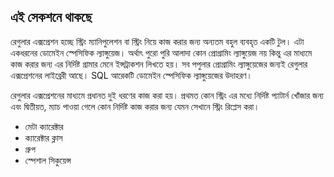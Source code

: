 ## এই সেকশনে থাকছে  
রেগুলার এক্সপ্রেশন হচ্ছে স্ট্রিং ম্যানিপুলেশন বা স্ট্রিং নিয়ে কাজ করার জন্য অন্যতম বহুল ব্যবহৃত একটি টুল। এটা একধরনের ডোমেইন স্পেসিফিক ল্যাঙ্গুয়েজ। অর্থাৎ পুরো পুরি আলাদা কোন প্রোগ্রামিং ল্যাঙ্গুয়েজ নয় কিন্তু এর মাধ্যমে কাজ করার জন্য এর নির্দিষ্ট গ্রামার মেনে ইন্সট্রাকশন লিখতে হয়। সব পপুলার প্রোগ্রামিং ল্যাঙ্গুয়েজের জন্যই রেগুলার এক্সপ্রেশনের লাইব্রেরী আছে। SQL আরেকটি ডোমেইন স্পেসিফিক ল্যাঙ্গুয়েজের উদাহরণ। 

রেগুলার এক্সপ্রেশনের মাধ্যমে প্রধানত দুই ধরণের কাজ করা হয়। প্রথমত কোন স্ট্রিং  এর মধ্যে নির্দিষ্ট প্যাটার্ন খোঁজার জন্য এবং দ্বিতীয়ত, ম্যাচ পাওয়া গেলে কোন নির্দিষ্ট কাজ করার জন্য যেমন সেখানে স্ট্রিং রিপ্লেস করা। 

* মেটা ক্যারেক্টার
* ক্যারেক্টার ক্লাস
* গ্রুপ
* স্পেশাল সিকুয়েন্স